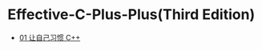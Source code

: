 # Effective-C-Plus-Plus(Third Edition)

* [01 让自己习惯 C++](https://github.com/steveLauwh/Effective-C-Plus-Plus/blob/master/01%20%E8%AE%A9%E8%87%AA%E5%B7%B1%E4%B9%A0%E6%83%AFC%2B%2B.md)


